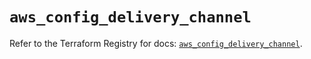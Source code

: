 # `aws_config_delivery_channel`

Refer to the Terraform Registry for docs: [`aws_config_delivery_channel`](https://registry.terraform.io/providers/hashicorp/aws/6.4.0/docs/resources/config_delivery_channel).
